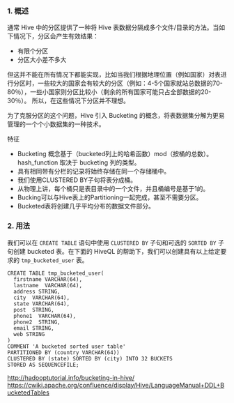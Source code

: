 
### 1. 概述

通常 Hive 中的分区提供了一种将 Hive 表数据分隔成多个文件/目录的方法。当如下情况下，分区会产生有效结果：
- 有限个分区
- 分区大小差不多大

但这并不能在所有情况下都能实现，比如当我们根据地理位置（例如国家）对表进行分区时，一些较大的国家会有较大的分区（例如：4-5个国家就站总数据的70-80％），一些小国家则分区比较小（剩余的所有国家可能只占全部数据的20-30％）。 所以，在这些情况下分区并不理想。

为了克服分区的这个问题，Hive 引入 Bucketing 的概念，将表数据集分解为更易管理的一个个小数据集的一种技术。

特征
- Bucketing 概念基于（bucketed列上的哈希函数）mod（按桶的总数）。 hash_function 取决于 bucketing 列的类型。
- 具有相同带有分栏的记录将始终存储在同一个存储桶中。
- 我们使用CLUSTERED BY子句将表分成桶。
- 从物理上讲，每个桶只是表目录中的一个文件，并且桶编号是基于1的。
- Bucking可以与Hive表上的Partitioning一起完成，甚至不需要分区。
- Bucketed表将创建几乎平均分布的数据文件部分。

### 2. 用法

我们可以在 `CREATE TABLE` 语句中使用 `CLUSTERED BY` 子句和可选的 `SORTED BY` 子句创建 bucketed 表。在下面的 HiveQL 的帮助下，我们可以创建具有以上给定要求的 `tmp_bucketed_user` 表。
```
CREATE TABLE tmp_bucketed_user(
  firstname VARCHAR(64),
  lastname  VARCHAR(64),
  address STRING,
  city  VARCHAR(64),
  state VARCHAR(64),
  post  STRING,
  phone1  VARCHAR(64),
  phone2  STRING,
  email STRING,
  web STRING
)
COMMENT 'A bucketed sorted user table'
PARTITIONED BY (country VARCHAR(64))
CLUSTERED BY (state) SORTED BY (city) INTO 32 BUCKETS
STORED AS SEQUENCEFILE;
```










http://hadooptutorial.info/bucketing-in-hive/
https://cwiki.apache.org/confluence/display/Hive/LanguageManual+DDL+BucketedTables
